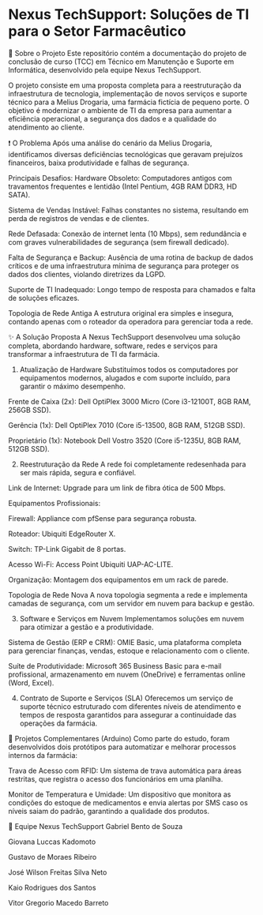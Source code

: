 # Nexus TechSupport: Soluções de TI para o Setor Farmacêutico
📖 Sobre o Projeto
Este repositório contém a documentação do projeto de conclusão de curso (TCC) em Técnico em Manutenção e Suporte em Informática, desenvolvido pela equipe Nexus TechSupport.

O projeto consiste em uma proposta completa para a reestruturação da infraestrutura de tecnologia, implementação de novos serviços e suporte técnico para a Melius Drogaria, uma farmácia fictícia de pequeno porte. O objetivo é modernizar o ambiente de TI da empresa para aumentar a eficiência operacional, a segurança dos dados e a qualidade do atendimento ao cliente.

❗️ O Problema
Após uma análise do cenário da Melius Drogaria, identificamos diversas deficiências tecnológicas que geravam prejuízos financeiros, baixa produtividade e falhas de segurança.

Principais Desafios:
Hardware Obsoleto: Computadores antigos com travamentos frequentes e lentidão (Intel Pentium, 4GB RAM DDR3, HD SATA).

Sistema de Vendas Instável: Falhas constantes no sistema, resultando em perda de registros de vendas e de clientes.

Rede Defasada: Conexão de internet lenta (10 Mbps), sem redundância e com graves vulnerabilidades de segurança (sem firewall dedicado).

Falta de Segurança e Backup: Ausência de uma rotina de backup de dados críticos e de uma infraestrutura mínima de segurança para proteger os dados dos clientes, violando diretrizes da LGPD.

Suporte de TI Inadequado: Longo tempo de resposta para chamados e falta de soluções eficazes.

Topologia de Rede Antiga
A estrutura original era simples e insegura, contando apenas com o roteador da operadora para gerenciar toda a rede.

✨ A Solução Proposta
A Nexus TechSupport desenvolveu uma solução completa, abordando hardware, software, redes e serviços para transformar a infraestrutura de TI da farmácia.

1. Atualização de Hardware
Substituímos todos os computadores por equipamentos modernos, alugados e com suporte incluído, para garantir o máximo desempenho.

Frente de Caixa (2x): Dell OptiPlex 3000 Micro (Core i3-12100T, 8GB RAM, 256GB SSD).

Gerência (1x): Dell OptiPlex 7010 (Core i5-13500, 8GB RAM, 512GB SSD).

Proprietário (1x): Notebook Dell Vostro 3520 (Core i5-1235U, 8GB RAM, 512GB SSD).

2. Reestruturação da Rede
A rede foi completamente redesenhada para ser mais rápida, segura e confiável.

Link de Internet: Upgrade para um link de fibra ótica de 500 Mbps.

Equipamentos Profissionais:

Firewall: Appliance com pfSense para segurança robusta.

Roteador: Ubiquiti EdgeRouter X.

Switch: TP-Link Gigabit de 8 portas.

Acesso Wi-Fi: Access Point Ubiquiti UAP-AC-LITE.

Organização: Montagem dos equipamentos em um rack de parede.

Topologia de Rede Nova
A nova topologia segmenta a rede e implementa camadas de segurança, com um servidor em nuvem para backup e gestão.

3. Software e Serviços em Nuvem
Implementamos soluções em nuvem para otimizar a gestão e a produtividade.

Sistema de Gestão (ERP e CRM): OMIE Basic, uma plataforma completa para gerenciar finanças, vendas, estoque e relacionamento com o cliente.

Suíte de Produtividade: Microsoft 365 Business Basic para e-mail profissional, armazenamento em nuvem (OneDrive) e ferramentas online (Word, Excel).

4. Contrato de Suporte e Serviços (SLA)
Oferecemos um serviço de suporte técnico estruturado com diferentes níveis de atendimento e tempos de resposta garantidos para assegurar a continuidade das operações da farmácia.

🔌 Projetos Complementares (Arduino)
Como parte do estudo, foram desenvolvidos dois protótipos para automatizar e melhorar processos internos da farmácia:

Trava de Acesso com RFID: Um sistema de trava automática para áreas restritas, que registra o acesso dos funcionários em uma planilha.

Monitor de Temperatura e Umidade: Um dispositivo que monitora as condições do estoque de medicamentos e envia alertas por SMS caso os níveis saiam do padrão, garantindo a qualidade dos produtos.

👥 Equipe Nexus TechSupport
Gabriel Bento de Souza

Giovana Luccas Kadomoto

Gustavo de Moraes Ribeiro

José Wilson Freitas Silva Neto

Kaio Rodrigues dos Santos

Vitor Gregorio Macedo Barreto
